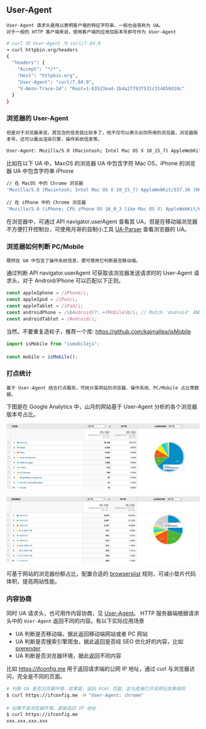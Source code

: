 ## User-Agent

    User-Agent 请求头是用以表明客户端的特征字符串，一般也会简称为 UA。
    对于一般的 HTTP 客户端来说，使用客户端的应用加版本号即可作为 User-Agent

```Bash
# curl 的 User-Agent 为 curl/7.84.0
➜ curl httpbin.org/headers
{
  "headers": {
    "Accept": "*/*",
    "Host": "httpbin.org",
    "User-Agent": "curl/7.84.0",
    "X-Amzn-Trace-Id": "Root=1-63523ea4-1b4a2f792f531c314850d10c"
  }
}
```

### 浏览器的 User-Agent

    但是对于浏览器来说，其包含的信息就比较多了，他不仅可以表示出你所用的浏览器，浏览器版本号，还可以看出渲染引擎，操作系统信息等。

```Bash
User-Agent: Mozilla/5.0 (Macintosh; Intel Mac OS X 10_15_7) AppleWebKit/537.36 (KHTML, like Gecko) Chrome/106.0.0.0 Safari/537.36
```

比如在以下 UA 中，MacOS 的浏览器 UA 中包含字符 Mac OS，iPhone 的浏览器 UA 中包含字符串 iPhone

```Bash
// 在 MacOS 中的 Chrome 浏览器
'Mozilla/5.0 (Macintosh; Intel Mac OS X 10_15_7) AppleWebKit/537.36 (KHTML, like Gecko) Chrome/106.0.0.0 Safari/537.36'

// 在 iPhone 中的 Chrome 浏览器
'Mozilla/5.0 (iPhone; CPU iPhone OS 16_0_3 like Mac OS X) AppleWebKit/605.1.15 (KHTML, like Gecko) Version/16.0 Mobile/15E148 Safari/604.1'

```

在浏览器中，可通过 API navigator.userAgent 查看其 UA，但是在移动端浏览器不方便打开控制台，可使用月哥的自制小工具 [UA-Parser](https://devtool.tech/ua-parser) 查看浏览器的 UA。

### 浏览器如何判断 PC/Mobile

    既然在 UA 中包含了操作系统信息，便可使用它判断是否移动端。

通过判断 API navigator.userAgent 可获取该浏览器发送请求时的 User-Agent 请求头，对于 Android/iPhone 可以匹配以下正则。

```Typescript
const appleIphone = /iPhone/i;
const appleIpod = /iPod/i;
const appleTablet = /iPad/i;
const androidPhone = /\bAndroid(?:.+)Mobile\b/i; // Match 'Android' AND 'Mobile'
const androidTablet = /Android/i;
```

当然，不要重复造轮子，推荐一个库: <https://github.com/kaimallea/isMobile>

```Typescript
import isMobile from "ismobilejs";

const mobile = isMobile();
```

### 打点统计

    基于 User-Agent 结合打点服务，可统计某网站的浏览器、操作系统、PC/Mobile 占比等数据。

下图是在 Google Analytics 中，山月的网站基于 User-Agent 分析的各个浏览器版本号占比。

![](./images/%E6%B5%8F%E8%A7%88%E5%99%A8%E5%8D%A0%E6%AF%94.png)

![](./images/%E7%89%88%E6%9C%AC%E5%8D%A0%E6%AF%94.png)

可基于网站的浏览器份额占比，配置合适的 [browserslist](https://github.com/browserslist/browserslist) 规则，可减小垫片代码体积，提高网站性能。

### 内容协商

同时 UA 请求头，也可用作内容协商，见 [User-Agent](https://developer.mozilla.org/zh-CN/docs/Web/HTTP/Content_negotiation#user-agent_%e9%a6%96%e9%83%a8)。
HTTP 服务器端根据请求头中的 `User-Agent` 返回不同的内容。有以下实际应用场景

- UA 判断是否移动端，据此返回移动端网站或者 PC 网站
- UA 判断是否搜索引擎爬虫，据此返回是否经 SEO 优化好的内容，比如 [prerender](https://github.com/prerender/prerender)
- UA 判断是否浏览器环境，据此返回不同内容

比如 <https://ifconfig.me> 用于返回请求端的公网 IP 地址，通过 curl 与浏览器访问，完全是不同的页面。

```Bash
# 判断 UA 是否浏览器环境，如果是，返回 html 页面，这与直接打开该网址效果相同
$ curl https://ifconfig.me -H "User-Agent: chrome"

# 如果不是浏览器环境，直接返回 IP 地址
$ curl https://ifconfig.me
xxx.xxx.xxx.xxx
```
